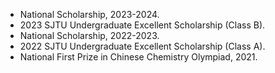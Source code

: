 - National Scholarship, 2023-2024.  
- 2023 SJTU Undergraduate Excellent Scholarship (Class B).
- National Scholarship, 2022-2023. 
- 2022 SJTU Undergraduate Excellent Scholarship (Class A).
- National First Prize in Chinese Chemistry Olympiad, 2021.